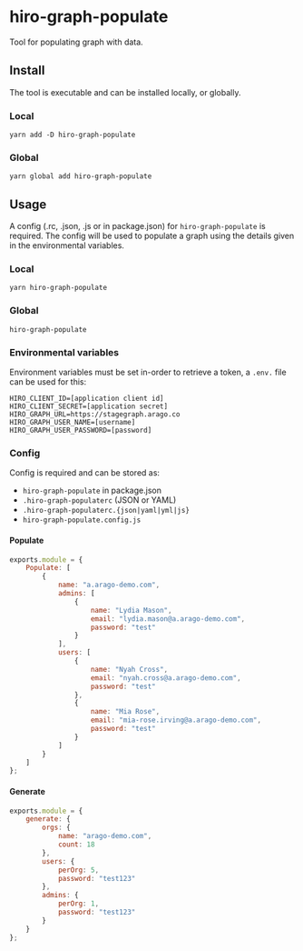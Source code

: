 # hiro-graph-populate

Tool for populating graph with data.

## Install

The tool is executable and can be installed locally, or globally.

### Local

`yarn add -D hiro-graph-populate`

### Global

`yarn global add hiro-graph-populate`

## Usage

A config (.rc, .json, .js or in package.json) for `hiro-graph-populate` is required.
The config will be used to populate a graph using the details given in the environmental variables.

### Local

`yarn hiro-graph-populate`

### Global

`hiro-graph-populate`

### Environmental variables

Environment variables must be set in-order to retrieve a token, a `.env.` file can be used for this:

```env
HIRO_CLIENT_ID=[application client id]
HIRO_CLIENT_SECRET=[application secret]
HIRO_GRAPH_URL=https://stagegraph.arago.co
HIRO_GRAPH_USER_NAME=[username]
HIRO_GRAPH_USER_PASSWORD=[password]
```

### Config

Config is required and can be stored as:

-   `hiro-graph-populate` in package.json
-   `.hiro-graph-populaterc` (JSON or YAML)
-   `.hiro-graph-populaterc.{json|yaml|yml|js}`
-   `hiro-graph-populate.config.js`

#### Populate

```js
exports.module = {
    Populate: [
        {
            name: "a.arago-demo.com",
            admins: [
                {
                    name: "Lydia Mason",
                    email: "lydia.mason@a.arago-demo.com",
                    password: "test"
                }
            ],
            users: [
                {
                    name: "Nyah Cross",
                    email: "nyah.cross@a.arago-demo.com",
                    password: "test"
                },
                {
                    name: "Mia Rose",
                    email: "mia-rose.irving@a.arago-demo.com",
                    password: "test"
                }
            ]
        }
    ]
};
```

#### Generate

```js
exports.module = {
    generate: {
        orgs: {
            name: "arago-demo.com",
            count: 18
        },
        users: {
            perOrg: 5,
            password: "test123"
        },
        admins: {
            perOrg: 1,
            password: "test123"
        }
    }
};
```
